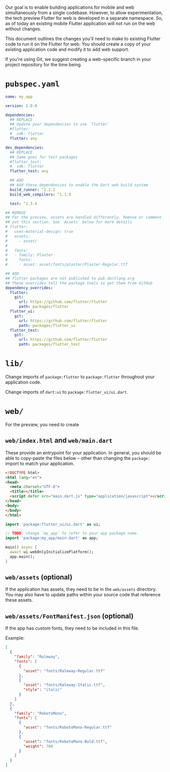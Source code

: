 Our goal is to enable building applications for mobile and web
simultaneously from a single codebase. However, to allow experimentation,
the tech preview Flutter for web is developed in a separate
namespace. So, as of today an existing mobile
Flutter application will not run on the web without changes.

This document outlines the changes you'll need to make to existing Flutter code
to run it on the Flutter for web. You should create a copy of your
existing application code and modify it to add web support.

If you're using Git, we suggest creating a web-specific branch in your project
repository for the time being.

# `pubspec.yaml`

<!-- TODO: flutter plugin dependencies -->

```yaml
name: my_app

version: 1.0.0

dependencies:
  ## REPLACE
  ## Update your dependencies to use `flutter`
  #flutter:
  #  sdk: flutter
  flutter: any

dev_dependencies:
  ## REPLACE
  ## Same goes for test packages
  #flutter_test:
  #  sdk: flutter
  flutter_test: any

  ## ADD
  ## Add these dependencies to enable the Dart web build system
  build_runner: ^1.2.2
  build_web_compilers: ^1.1.0

  test: ^1.3.4

## REMOVE
## For the preview, assets are handled differently. Remove or comment
## out this section. See `Assets` below for more details
# flutter:
#   uses-material-design: true
#   assets:
#     - asset/
#
#   fonts:
#   - family: Plaster
#     fonts:
#     - asset: asset/fonts/plaster/Plaster-Regular.ttf

## ADD
## flutter packages are not published to pub.dartlang.org
## These overrides tell the package tools to get them from GitHub
dependency_overrides:
  flutter:
    git:
      url: https://github.com/flutter/flutter
      path: packages/flutter
  flutter_ui:
    git:
      url: https://github.com/flutter/flutter
      path: packages/flutter_ui
  flutter_test:
    git:
      url: https://github.com/flutter/flutter
      path: packages/flutter_test
```

# `lib/`

Change imports of `package:flutter` to `package:flutter` throughout
your application code.

Change imports of `dart:ui` to `package:flutter_ui/ui.dart`.

<!-- TODO: asset references -->
<!-- TODO: flutter plugin imports -->
<!-- TODO: test/ directory -->

# `web/`

For the preview, you need to create 

## `web/index.html` and `web/main.dart`

These provide an entrypoint for your application.
In general, you should be able to copy-paste the files below – other than
changing the `package:` import to match your application.

```html
<!DOCTYPE html>
<html lang="en">
<head>
  <meta charset="UTF-8">
  <title></title>
  <script defer src="main.dart.js" type="application/javascript"></script>
</head>
<body>
</body>
</html>
```

```dart
import 'package:flutter_ui/ui.dart' as ui;

// TODO: change `my_app` to refer to your app package name.
import 'package:my_app/main.dart' as app;

main() async {
  await ui.webOnlyInitializePlatform();
  app.main();
}
```

## `web/assets` (optional)

If the application has assets, they need to be in the `web/assets` directory.
You may also have to update paths within your source code that reference these
assets.

## `web/assets/FontManifest.json` (optional)

If the app has custom fonts, they need to be included in this file.

Example:

```json
[
  {
    "family": "Raleway",
    "fonts": [
      {
        "asset": "fonts/Raleway-Regular.ttf"
      },
      {
        "asset": "fonts/Raleway-Italic.ttf",
        "style": "italic"
      }
    ]
  },
  {
    "family": "RobotoMono",
    "fonts": [
      {
        "asset": "fonts/RobotoMono-Regular.ttf"
      },
      {
        "asset": "fonts/RobotoMono-Bold.ttf",
        "weight": 700
      }
    ]
  }
]
```
